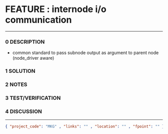 # FEATURE : internode i/o communication
--------------------------------
### 0 DESCRIPTION

- common standard to pass subnode output as argument to parent node (node_driver aware)


### 1 SOLUTION


### 2 NOTES


### 3 TEST/VERIFICATION


### 4 DISCUSSION



--------------------------------
```json
{ "project_code": "MKG" , "links": "" , "location": "" , "fpoint": "" }
```
